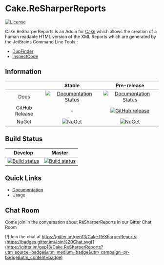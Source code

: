 # Cake.ReSharperReports

[![License](http://img.shields.io/:license-mit-blue.svg)](http://gep13.mit-license.org)

Cake.ReSharperReports is an Addin for [Cake](http://cakebuild.net/) which allows the creation of a human readable HTML version of the XML Reports which are generated by the JetBrains Command Line Tools::

- [DupFinder](https://confluence.jetbrains.com/display/NETCOM/Introducing+dupFinder)
- [InspectCode](https://confluence.jetbrains.com/display/NETCOM/Introducing+InspectCode)

## Information

||Stable|Pre-release|
|:--:|:--:|:--:|
|Docs|[![Documentation Status](https://readthedocs.org/projects/cakeresharperreports/badge/?version=stable)](http://cakeresharperreports.readthedocs.org/en/stable/)|[![Documentation Status](https://readthedocs.org/projects/cakeresharperreports/badge/?version=develop)](http://cakeresharperreports.readthedocs.org/en/develop/)|
|GitHub Release|-|[![GitHub release](https://img.shields.io/github/release/gep13/Cake.ReSharperReports.svg)](https://github.com/gep13/Cake.ReSharperReports/releases/latest)|
|NuGet|[![NuGet](https://img.shields.io/nuget/v/Cake.ReSharperReports.svg)](https://www.nuget.org/packages/Cake.ReSharperReports)|[![NuGet](https://img.shields.io/nuget/vpre/Cake.ReSharperReports.svg)](https://www.nuget.org/packages/Cake.ReSharperReports)|

## Build Status

|Develop|Master|
|:--:|:--:|
|[![Build status](https://ci.appveyor.com/api/projects/status/m4d9tag4iyps7238/branch/develop?svg=true)](https://ci.appveyor.com/project/GaryEwanPark/cake-resharperreports/branch/develop)|[![Build status](https://ci.appveyor.com/api/projects/status/m4d9tag4iyps7238/branch/develop?svg=true)](https://ci.appveyor.com/project/GaryEwanPark/cake-resharperreports/branch/master)|

## Quick Links

- [Documentation](http://cakeresharperreports.readthedocs.org/en/develop/)
- [Usage](http://cakeresharperreports.readthedocs.org/en/develop/usage/)

## Chat Room
Come join in the conversation about ReSharperReports in our Gitter Chat Room

[![Join the chat at https://gitter.im/gep13/Cake.ReSharperReports](https://badges.gitter.im/Join%20Chat.svg)](https://gitter.im/gep13/Cake.ReSharperReports?utm_source=badge&utm_medium=badge&utm_campaign=pr-badge&utm_content=badge)
